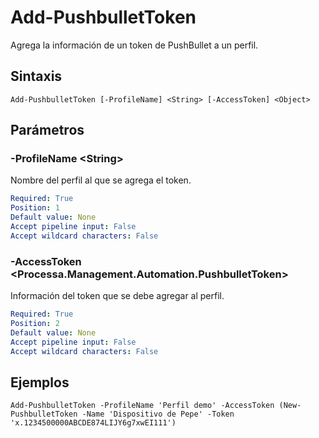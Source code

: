 # Add-PushbulletToken

Agrega la información de un token de PushBullet a un perfil.

## Sintaxis

```
Add-PushbulletToken [-ProfileName] <String> [-AccessToken] <Object>
```

## Parámetros
### -ProfileName \<String\>
Nombre del perfil al que se agrega el token.

```yaml
Required: True
Position: 1
Default value: None
Accept pipeline input: False
Accept wildcard characters: False
```

### -AccessToken \<Processa.Management.Automation.PushbulletToken\>
Información del token que se debe agregar al perfil.
```yaml
Required: True
Position: 2
Default value: None
Accept pipeline input: False
Accept wildcard characters: False
```

## Ejemplos

```
Add-PushbulletToken -ProfileName 'Perfil demo' -AccessToken (New-PushbulletToken -Name 'Dispositivo de Pepe' -Token 'x.1234500000ABCDE874LIJY6g7xwEI111')
```

 
